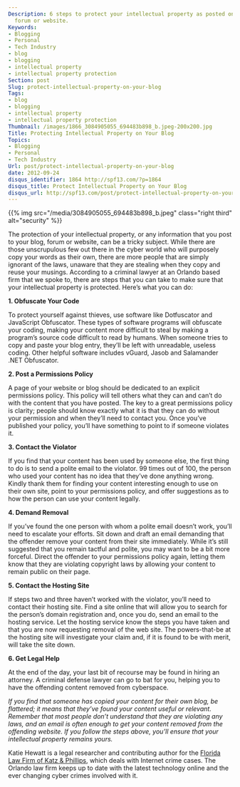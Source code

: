 ```yaml
---
Description: 6 steps to protect your intellectual property as posted on your blog,
  forum or website.
Keywords:
- Blogging
- Personal
- Tech Industry
- blog
- blogging
- intellectual property
- intellectual property protection
Section: post
Slug: protect-intellectual-property-on-your-blog
Tags:
- blog
- blogging
- intellectual property
- intellectual property protection
Thumbnail: /images/1866_3084905055_694483b898_b.jpeg-200x200.jpg
Title: Protecting Intellectual Property on Your Blog
Topics:
- Blogging
- Personal
- Tech Industry
Url: post/protect-intellectual-property-on-your-blog
date: 2012-09-24
disqus_identifier: 1864 http://spf13.com/?p=1864
disqus_title: Protect Intellectual Property on Your Blog
disqus_url: http://spf13.com/post/protect-intellectual-property-on-your-blog/
---
```


{{% img src="/media/3084905055_694483b898_b.jpeg" class="right third" alt="security" %}}

The protection of your intellectual property, or any information that
you post to your blog, forum or website, can be a tricky subject. While
there are those unscrupulous few out there in the cyber world who will
purposely copy your words as their own, there are more people that are
simply ignorant of the laws, unaware that they are stealing when they
copy and reuse your musings. According to a criminal lawyer at an
Orlando based firm that we spoke to, there are steps that you can take
to make sure that your intellectual property is protected. Here’s what
you can do:


**1. Obfuscate Your Code**

To protect yourself against thieves, use software like Dotfuscator and
JavaScript Obfuscator. These types of software programs will obfuscate
your coding, making your content more difficult to steal by making a
program’s source code difficult to read by humans. When someone tries to
copy and paste your blog entry, they’ll be left with unreadable, useless
coding. Other helpful software includes vGuard, Jasob and Salamander
.NET Obfuscator.

**2. Post a Permissions Policy**

A page of your website or blog should be dedicated to an explicit
permissions policy. This policy will tell others what they can and can’t
do with the content that you have posted. The key to a great permissions
policy is clarity; people should know exactly what it is that they can
do without your permission and when they’ll need to contact you. Once
you’ve published your policy, you’ll have something to point to if
someone violates it.

**3. Contact the Violator**

If you find that your content has been used by someone else, the first
thing to do is to send a polite email to the violator. 99 times out of
100, the person who used your content has no idea that they’ve done
anything wrong. Kindly thank them for finding your content interesting
enough to use on their own site, point to your permissions policy, and
offer suggestions as to how the person can use your content legally.

**4. Demand Removal**

If you’ve found the one person with whom a polite email doesn’t work,
you’ll need to escalate your efforts. Sit down and draft an email
demanding that the offender remove your content from their site
immediately. While it’s still suggested that you remain tactful and
polite, you may want to be a bit more forceful. Direct the offender to
your permissions policy again, letting them know that they are violating
copyright laws by allowing your content to remain public on their page.

**5. Contact the Hosting Site**

If steps two and three haven’t worked with the violator, you’ll need to
contact their hosting site. Find a site online that will allow you to
search for the person’s domain registration and, once you do, send an
email to the hosting service. Let the hosting service know the steps you
have taken and that you are now requesting removal of the web site. The
powers-that-be at the hosting site will investigate your claim and, if
it is found to be with merit, will take the site down.

**6. Get Legal Help**

At the end of the day, your last bit of recourse may be found in hiring
an attorney. A criminal defense lawyer can go to bat for you, helping
you to have the offending content removed from cyberspace.

*If you find that someone has copied your content for their own blog, be
flattered; it means that they’ve found your content useful or relevant.
Remember that most people don’t understand that they are violating any
laws, and an email is often enough to get your content removed from the
offending website. If you follow the steps above, you’ll ensure that
your intellectual property remains yours.*

Katie Hewatt is a legal researcher and contributing author for the
[Florida Law Firm of Katz & Phillips](http://orlandocriminalteam.com),
which deals with Internet crime cases. The Orlando law firm keeps up to
date with the latest technology online and the ever changing cyber
crimes involved with it.
